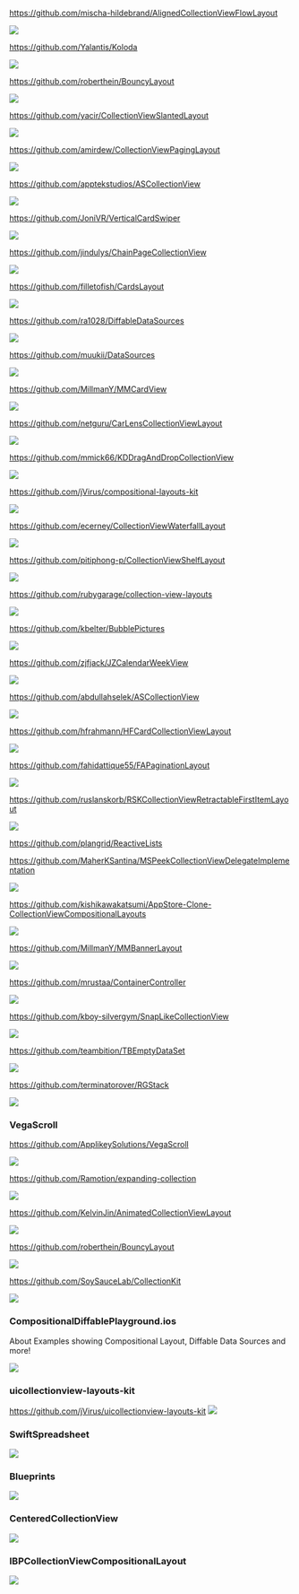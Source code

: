 https://github.com/mischa-hildebrand/AlignedCollectionViewFlowLayout

![](https://github.com/mischa-hildebrand/AlignedCollectionViewFlowLayout/raw/master/Docs/Left-aligned-collection-view-layout.png)

https://github.com/Yalantis/Koloda

![](https://github.com/Yalantis/Koloda/raw/master/Koloda_v2_example_animation.gif)

https://github.com/roberthein/BouncyLayout

![](https://github.com/roberthein/BouncyLayout/raw/master/art/gifs/02.gif)

https://github.com/yacir/CollectionViewSlantedLayout

![](https://user-images.githubusercontent.com/2587473/34458447-9f434c8a-edd3-11e7-98b7-f32b4284268d.gif)

https://github.com/amirdew/CollectionViewPagingLayout

![](https://camo.githubusercontent.com/1335af1f977294ee9696a98b4de1cf7f86bf9e3fb72589127ffc1714a3366932/68747470733a2f2f616d69722e6170702f6769742f6c61796f75745f64657369676e65725f707265766965772e676966)

https://github.com/apptekstudios/ASCollectionView

![](https://github.com/apptekstudios/ASCollectionView/raw/master/readmeAssets/demo1.jpeg)

https://github.com/JoniVR/VerticalCardSwiper

![](https://github.com/JoniVR/VerticalCardSwiper/raw/master/example.gif)

https://github.com/jindulys/ChainPageCollectionView

![](https://raw.githubusercontent.com/jindulys/ChainPageCollectionView/master/Images/new1.gif)

https://github.com/filletofish/CardsLayout

![](https://github.com/filletofish/Cards/raw/master/Animation.gif)

https://github.com/ra1028/DiffableDataSources

![](https://raw.githubusercontent.com/ra1028/DiffableDataSources/master/assets/insertion_sort.gif)

https://github.com/muukii/DataSources

![](https://github.com/muukii/DataSources/raw/master/sample.gif)

https://github.com/MillmanY/MMCardView

![](https://github.com/MillmanY/MMCardView/raw/master/demo.gif)

https://github.com/netguru/CarLensCollectionViewLayout

![](https://user-images.githubusercontent.com/18245585/50694808-2b795e80-103b-11e9-839d-f2d8dc533bb4.gif)

https://github.com/mmick66/KDDragAndDropCollectionView

![](https://github.com/mmick66/KDDragAndDropCollectionView/raw/master/Resources/header.png?raw=true)

https://github.com/jVirus/compositional-layouts-kit

![](https://github.com/jVirus/compositional-layouts-kit/raw/master/assets/waterfall-iphone.gif)

https://github.com/ecerney/CollectionViewWaterfallLayout

![](https://github.com/ecerney/CollectionViewWaterfallLayout/raw/master/Screenshots/RealWorldExample.png?raw=true)

https://github.com/pitiphong-p/CollectionViewShelfLayout

![](https://camo.githubusercontent.com/00d77da172d4007f8830a561162b197d301f61b3bfc70da2f37e04ab59504f49/68747470733a2f2f636f636f61636f6e74726f6c732d70726f64756374696f6e2e73332e616d617a6f6e6177732e636f6d2f75706c6f6164732f636f6e74726f6c5f696d6167652f696d6167652f393636362f436f6c6c656374696f6e566965775368656c664c61796f75745f736d616c6c2e706e67)

https://github.com/rubygarage/collection-view-layouts

![](https://github.com/rubygarage/collection-view-layouts/raw/master/assets/tags.png?raw=true)

https://github.com/kbelter/BubblePictures

![](https://raw.githubusercontent.com/kbelter/BubblePictures/master/Screenshots/m3.png)

https://github.com/zjfjack/JZCalendarWeekView

![](https://raw.githubusercontent.com/zjfjack/JZCalendarWeekView/master/Screenshots/longPress.gif)

https://github.com/abdullahselek/ASCollectionView

![](https://github.com/abdullahselek/ASCollectionView/raw/master/screenshots/ascollectionview_1.png)

https://github.com/hfrahmann/HFCardCollectionViewLayout

![](https://raw.githubusercontent.com/hfrahmann/HFCardCollectionViewLayout/master/ReadmeAssets/Screenshot.png)

https://github.com/fahidattique55/FAPaginationLayout

![](https://camo.githubusercontent.com/e2b73cd471b936faec1e4c06ac1ccedc4c0bf168ba6b1fa4ac31dc90822acf4e/687474703a2f2f692e696d6775722e636f6d2f7768414b7832512e676966)

https://github.com/ruslanskorb/RSKCollectionViewRetractableFirstItemLayout

![](https://github.com/ruslanskorb/RSKCollectionViewRetractableFirstItemLayout/raw/master/RSKCollectionViewRetractableFirstItemLayoutExample/RSKCollectionViewRetractableFirstItemLayoutExample.gif)

https://github.com/plangrid/ReactiveLists

https://github.com/MaherKSantina/MSPeekCollectionViewDelegateImplementation

![](https://user-images.githubusercontent.com/24646608/41348369-c0887714-6f4f-11e8-9231-8a86a278ee4a.gif)

https://github.com/kishikawakatsumi/AppStore-Clone-CollectionViewCompositionalLayouts

![](https://user-images.githubusercontent.com/40610/65122649-79e55680-da2c-11e9-8df5-c58d4563e4b5.png)

https://github.com/MillmanY/MMBannerLayout

![](https://github.com/MillmanY/MMBannerLayout/raw/master/mid_demo.gif)

https://github.com/mrustaa/ContainerController

![](https://github.com/mrustaa/gif_presentation/raw/master/ContainerControllerSwift/maps.gif)

https://github.com/kboy-silvergym/SnapLikeCollectionView

![](https://github.com/kboy-silvergym/SnapLikeCollectionView/raw/master/Images/this.gif)

https://github.com/teambition/TBEmptyDataSet

![](https://github.com/teambition/TBEmptyDataSet/raw/master/Screenshots/Example.gif)

https://github.com/terminatorover/RGStack

![](https://github.com/terminatorover/RGStack/raw/master/RGStack.gif)

### VegaScroll

https://github.com/ApplikeySolutions/VegaScroll

![](https://camo.githubusercontent.com/55aca8211b60e71b5492cf95f15ce2b3d098c98dec077d86eb4c56a75050bd83/68747470733a2f2f662e666c6f636b75736572636f6e74656e74322e636f6d2f646334323539613135303438303136333139393038353836)

https://github.com/Ramotion/expanding-collection

![](https://github.com/Ramotion/expanding-collection/raw/master/expanding-collection.gif)

https://github.com/KelvinJin/AnimatedCollectionViewLayout

![](https://camo.githubusercontent.com/fb900c67839bb7e04632d99bf9ef9e6c2b6c4028/687474703a2f2f692e696d6775722e636f6d2f76384a7552596a2e676966)

https://github.com/roberthein/BouncyLayout

![](https://github.com/roberthein/BouncyLayout/raw/master/art/gifs/01.gif)

https://github.com/SoySauceLab/CollectionKit

![](https://camo.githubusercontent.com/06c460bc439a722bc9ab0eaae1130605f6c8fbc8/68747470733a2f2f63646e2e7261776769742e636f6d2f536f7953617563654c61622f436f6c6c656374696f6e4b69742f343034353137302f5265736f75726365732f6578616d706c65352e737667)

### CompositionalDiffablePlayground.ios

About Examples showing Compositional Layout, Diffable Data Sources and more!

![](https://camo.githubusercontent.com/cf48758523dab25311ce722a8ab630f12ba0a75c2c7e37a7bb59f37c5b4af91f/68747470733a2f2f6e656d6563656b2e62652f6d656469612f696d616765732f67726f7570732d6578616d706c652e706e67)

### uicollectionview-layouts-kit

https://github.com/jVirus/uicollectionview-layouts-kit
![](https://github.com/jVirus/uicollectionview-layouts-kit/raw/main/cover-uickit.png)

### SwiftSpreadsheet

![](https://camo.githubusercontent.com/d23b39c4651c5a01f7f394e4fac51a625a1471cf2f53ac2c0f92101033fd3968/68747470733a2f2f7468756d62732e6766796361742e636f6d2f53696c656e744c6967687468656172746564416d6d6f6e6974652d73697a655f726573747269637465642e676966)

### Blueprints

![](https://github.com/zenangst/Blueprints/raw/master/Images/Blueprints-Preview.png?raw=true)

### CenteredCollectionView

![](https://github.com/BenEmdon/CenteredCollectionView/raw/master/.github/demo.gif)

### IBPCollectionViewCompositionalLayout

![](https://user-images.githubusercontent.com/40610/62560784-c29be280-b8b8-11e9-970f-d939b2713f93.gif)
